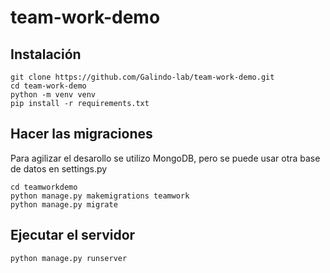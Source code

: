 # team-work-demo

## Instalación

```shell
git clone https://github.com/Galindo-lab/team-work-demo.git
cd team-work-demo
python -m venv venv
pip install -r requirements.txt
```

## Hacer las migraciones
Para agilizar el desarollo se utilizo MongoDB, pero se puede usar otra base de datos en settings.py

```shell
cd teamworkdemo
python manage.py makemigrations teamwork
python manage.py migrate
```

## Ejecutar el servidor
```shell
python manage.py runserver
```
